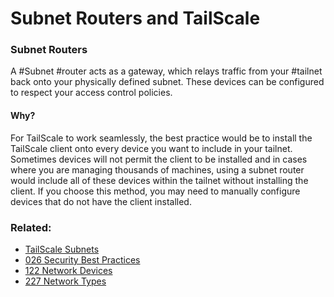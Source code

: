 # Subnet Routers and TailScale

### Subnet Routers

A #Subnet #router acts as a gateway, which relays traffic from your #tailnet back onto your physically defined subnet.  These devices can be configured to respect  your access control policies.

#### Why?

For TailScale to work seamlessly, the best practice would be to install the TailScale client onto every device you want to include in your tailnet.  Sometimes devices will not permit the client to be installed and in cases where you are managing thousands of machines, using a subnet router would include all of these devices within the tailnet without installing the client. If you choose this method, you may need to manually configure devices that do not have the client installed. 

### Related:

- [TailScale Subnets](https://tailscale.com/kb/1019/subnets/ "What is a subnet?")
- [026 Security Best Practices](026%20Security%20Best%20Practices.md)
- [122 Network Devices](122%20Network%20Devices.md)
- [227 Network Types](227%20Network%20Types.md)